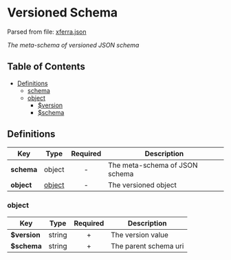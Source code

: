 # __Versioned Schema__
Parsed from file: [xferra.json](https://schema.linterhub.com/schemaver.json)

_The meta-schema of versioned JSON schema_
## Table of Contents
* [Definitions](#definitions)
	* [schema](#definitions)
	* [object](#object)
		* [$version](#object)
		* [$schema](#object)
## __Definitions__

|Key|Type|Required|Description|
|-|:-:|:-:|-|
|__schema__|object|-|The meta-schema of JSON schema|
|__object__|[object](#object)|-|The versioned object|
### __object__

|Key|Type|Required|Description|
|-|:-:|:-:|-|
|__$version__|string|+|The version value|
|__$schema__|string|+|The parent schema uri|